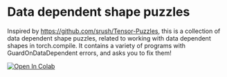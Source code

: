 # Data dependent shape puzzles

Inspired by https://github.com/srush/Tensor-Puzzles, this is a collection of
data dependent shape puzzles, related to working with data dependent shapes
in torch.compile. It contains a variety of programs with GuardOnDataDependent
errors, and asks you to fix them!

[![Open In Colab](https://colab.research.google.com/assets/colab-badge.svg)](https://colab.research.google.com/github/ezyang/data-dependent-shape-puzzles/blob/main/data-dependent-shape-puzzles.ipynb)
